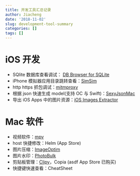 ```yaml
---
title: 开发工具汇总记录
author: Jiacheng
date: '2018-11-02'
slug: development-tool-summary
categories: []
tags: []
---
```


# iOS 开发

- SQlite 数据库查看调试： [DB Browser for SQLite](https://sqlitebrowser.org/)
- iPhone 模拟器应用目录跳转查看：[SimSim](https://github.com/dsmelov/simsim)
- http https 抓包调试：[mitmproxy](https://mitmproxy.org/)
- 根据 json 快速生成 model(支持 OC 与 Swift)：[SexyJsonMac](https://github.com/netyouli/WHC_DataModelFactory)
- 导出 iOS Apps 中的图片资源：[iOS Images Extractor](https://github.com/devcxm/iOS-Images-Extractor)

# Mac 软件

- 视频软件：[mpv](https://mpv.io/)
- host 快捷修改：Helm (App Store)
- 图片压缩：[ImageOptim](https://imageoptim.com/mac)
- 图片水印：[PhotoBulk](https://photobulkeditor.com/)
- 剪贴板管理：[Clipy](https://clipy-app.com/)，Copia (asdf App Store 已购买)
- 快捷键快速查看：CheatSheet


